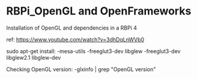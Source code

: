 # RBPi_OpenGL and OpenFrameworks
Installation of OpenGL and dependencies in a RBPi 4

ref: https://www.youtube.com/watch?v=3dhDqLnWVb0

sudo apt-get install:
-mesa-utils
-freeglut3-dev libglew
-freeglut3-dev libglew2.1 libglew-dev

Checking OpenGL version:
-glxinfo | grep "OpenGL version"
